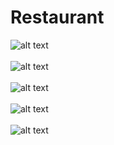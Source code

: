 # Restaurant

![alt text](https://github.com/jimiduiveman/Restaurant/blob/master/Simulator1.png)
<br>
<br>
![alt text](https://github.com/jimiduiveman/Restaurant/blob/master/Simulator2.png)
<br>
<br>
![alt text](https://github.com/jimiduiveman/Restaurant/blob/master/Simulator3.png)
<br>
<br>
![alt text](https://github.com/jimiduiveman/Restaurant/blob/master/Simulator4.png)
<br>
<br>
![alt text](https://github.com/jimiduiveman/Restaurant/blob/master/Simulator5.png)
